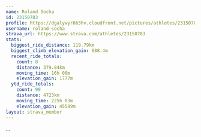 ```yaml
---
name: Roland Socha
id: 23150783
profile: https://dgalywyr863hv.cloudfront.net/pictures/athletes/23150783/14745672/4/large.jpg
username: roland-socha
strava_url: https://www.strava.com/athletes/23150783
stats:
  biggest_ride_distance: 119.79km
  biggest_climb_elevation_gain: 688.4m
  recent_ride_totals:
    count: 8
    distance: 379.84km
    moving_time: 16h 00m
    elevation_gain: 1777m
  ytd_ride_totals:
    count: 99
    distance: 4723km
    moving_time: 225h 03m
    elevation_gain: 45589m
layout: strava_member
--- 
```

...
